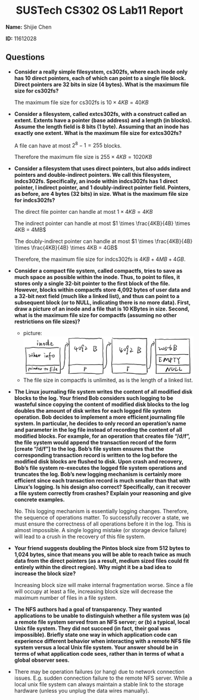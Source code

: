 # <center> SUSTech CS302 OS Lab11 Report
**Name:** Shijie Chen 

**ID:** 11612028
## Questions
* **Consider a really simple filesystem, cs302fs, where each inode only has 10 direct pointers, each of which can point to a single file block. Direct pointers are 32 bits in size (4 bytes). What is the maximum file size for cs302fs?**
  
  The maximum file size for cs302fs is $10 \times 4KB = 40KB$

* **Consider a filesystem, called extcs302fs, with a construct called an extent. Extents have a pointer (base address) and a length (in blocks). Assume the length field is 8 bits (1 byte). Assuming that an inode has exactly one extent. What is the maximum file size for extcs302fs?**
  
  A file can have at most $2^8 - 1 = 255$ blocks. 
  
  Therefore the maximum file size is $255 \times 4KB = 1020KB$
  
* **Consider a filesystem that uses direct pointers, but also adds indirect pointers and double-indirect pointers. We call this filesystem, indcs302fs. Specifically, an inode within indcs302fs has 1 direct pointer, l indirect pointer, and 1 doubly-indirect pointer field. Pointers, as before, are 4 bytes (32 bits) in size. What is the maximum file size for indcs302fs?**   
  
  The direct file pointer can handle at most $1 \times 4KB = 4KB$

  The indirect pointer can handle at most $1 \times \frac{4KB}{4B} \times 4KB = 4MB$

  The doubly-indirect pointer can handle at most $1 \times \frac{4KB}{4B} \times \frac{4KB}{4B} \times 4KB = 4GB$

  Therefore, the maximum file size for indcs302fs is $4KB + 4MB + 4GB$.

* **Consider a compact file system, called compactfs, tries to save as much space as possible within the inode. Thus, to point to files, it stores only a single 32-bit pointer to the first block of the file. However, blocks within compactfs store 4,092 bytes of user data and a 32-bit next field (much like a linked list), and thus can point to a subsequent block (or to NULL, indicating there is no more data). First, draw a picture of an inode and a file that is 10 KBytes in size. Second, what is the maximum file size for compactfs (assuming no other restrictions on file sizes)?**
  
  * picture:
    ![](linked.png)
  * The file size in compactfs is unlimited, as is the length of a linked list.


* **The Linux journaling file system writes the content of all modified disk blocks to the log. Your friend Bob considers such logging to be wasteful since copying the content of modified disk blocks to the log doubles the amount of disk writes for each logged file system operation. Bob decides to implement a more efficient journaling file system. In particular, he decides to only record an operation’s name and parameter in the log file instead of recording the content of all modified blocks. For example, for an operation that creates file “/d/f”, the file system would append the transaction record of the form [create “/d/f”] to the log. Bob’s file system ensures that the corresponding transaction record is written to the log before the modified disk blocks are flushed to disk. Upon crash and recovery, Bob’s file system re-executes the logged file system operations and truncates the log.  Bob’s new logging mechanism is certainly more efficient since each transaction record is much smaller than that with Linux’s logging. Is his design also correct? Specifically, can it recover a file system correctly from crashes? Explain your reasoning and give concrete examples.**

    No. This logging mechanism is essentially logging changes. Therefore, the sequence of operations matter. To successfully recover a state, we must ensure the correctness of all operations before it in the log. This is almost impossible. A single logging mistake (or storage device failure) will lead to a crush in the recovery of this file system.


* **Your friend suggests doubling the Pintos block size from 512 bytes to 1,024 bytes, since that means you will be able to reach twice as much data from the direct pointers (as a result, medium sized files could fit entirely within the direct region). Why might it be a bad idea to increase the block size?** 
  
  Increasing block size will make internal fragmentation worse. Since a file will occupy at least a file, increasing block size will decrease the maximum number of files in a file system.


* **The NFS authors had a goal of transparency. They wanted applications to be unable to distinguish whether a file system was (a) a remote file system served from an NFS server; or (b) a typical, local Unix file system. They did not succeed (in fact, their goal was impossible). Briefly state one way in which application code can experience different behavior when interacting with a remote NFS file system versus a local Unix file system. Your answer should be in terms of what application code sees, rather than in terms of what a global observer sees.**
* There may be operation failures (or hang) due to network connection issues. E.g. sudden connection failure to the remote NFS server. While a local unix file system can always maintain a stable link to the storage hardware (unless you unplug the data wires manually).

